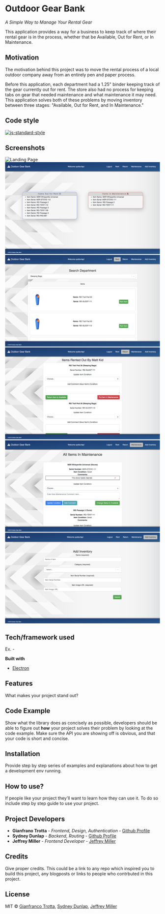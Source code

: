 # Outdoor Gear Bank
*A Simple Way to Manage Your Rental Gear*

This application provides a way for a business to keep track of where their rental gear is in the process, whether that be Available, Out for Rent, or In Maintenance. 

## Motivation
The motivation behind this project was to move the rental process of a local outdoor company away from an entirely pen and paper process. 

Before this application, each department had a 1.25" binder keeping track of the gear currently out for rent. The store also had no process for keeping tabs on gear that needed maintenance and what maintenance it may need. This application solves both of these problems by moving inventory between three stages: "Available, Out for Rent, and In Maintenance." 

## Code style
[![js-standard-style](https://img.shields.io/badge/code%20style-standard-brightgreen.svg?style=flat)](https://github.com/feross/standard)
 
## Screenshots
![Landing Page](/readme_images/landingpage.png)
![Main Page](/readme_images/mainpage.png)
![Rent Page](/readme_images/rent.png)
![Return Page](/readme_images/return.png)
![Maintenance Page](/readme_images/maintenance.png)
![Inventory Page](/readme_images/inventory.png)

## Tech/framework used
Ex. -

<b>Built with</b>
- [Electron](https://electron.atom.io)

## Features
What makes your project stand out?

## Code Example
Show what the library does as concisely as possible, developers should be able to figure out **how** your project solves their problem by looking at the code example. Make sure the API you are showing off is obvious, and that your code is short and concise.

## Installation
Provide step by step series of examples and explanations about how to get a development env running.

## How to use?
If people like your project they’ll want to learn how they can use it. To do so include step by step guide to use your project.

## Project Developers
* **Gianfrano Trotta** - *Frontend, Design, Authentication* - [Github Profile](https://github.com/giantrotta24)
* **Sydney Dunlap** - *Backend, Routing* - [Github Profile](https://github.com/syddunlap)
* **Jeffrey Miller** - *Frontend Developer* - [Jeffrey Miller](https://github.com/jamiller445)

## Credits
Give proper credits. This could be a link to any repo which inspired you to build this project, any blogposts or links to people who contrbuted in this project. 

## License
MIT © [Gianfranco Trotta](https://github.com/giantrotta24), [Sydney Dunlap](https://github.com/syddunlap), [Jeffrey Miller](https://github.com/jamiller445)